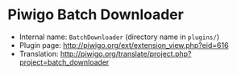 # Piwigo Batch Downloader

* Internal name: `BatchDownloader` (directory name in `plugins/`)
* Plugin page: http://piwigo.org/ext/extension_view.php?eid=616
* Translation: http://piwigo.org/translate/project.php?project=batch_downloader